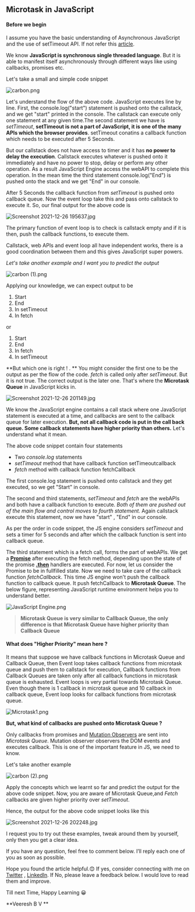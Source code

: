 ## Microtask in JavaScript

#### Before we begin
I assume you have the basic understanding of Asynchronous JavaScript and the use of setTimeout API. If not refer this [article](https://veereshbv04.hashnode.dev/understanding-asynchronous-javascript).

We know **JavaScript is synchronous single threaded language**. But it is able to manifest itself asynchronously through different ways like using callbacks, promises etc.

Let's take a small and simple code snippet

![carbon.png](https://cdn.hashnode.com/res/hashnode/image/upload/v1640528723420/QR7uqQDkg.png)

Let's understand the flow of the above code. JavaScript executes line by line. First, the console.log("start") statement is pushed onto the callstack, and we get "start" printed in the console. The callstack can execute only one statement at any given time.The second statement we have is *setTimeout*, **setTimeout is not a part of JavaScript, it is one of the many APIs which the browser provides**. setTimeout conatins a callback function which needs to be executed after 5 Seconds. 

But our callstack does not have access to timer and it has **no power to delay the execution**. Callstack executes whatever is pushed onto it immediately and have no power to stop, delay or perform any other operation. As a result JavaScript Engine access the webAPI to complete this operation. In the mean time the third statement console.log("End") is pushed onto the stack and we get "End" in our console.

After 5 Seconds the callback function from *setTimeout* is pushed onto callback queue. Now the event loop take this and pass onto callstack to execute it. So, our final output for the above code is 

![Screenshot 2021-12-26 195637.jpg](https://cdn.hashnode.com/res/hashnode/image/upload/v1640528824348/woI5QqGfW.jpeg)

The primary function of event loop is to check is callstack  empty and if it is then, push the callback functions, to execute them.

Callstack, web APIs and event loop all have independent works, there is a good coordination between them and this gives JavaScript super powers.

 *Let's take another example and I want you to predict the output*


![carbon (1).png](https://cdn.hashnode.com/res/hashnode/image/upload/v1640529256584/7F3ShY49T.png)

Applying our knowledge, we can expect output to be 

1. Start
2. End
3. In setTimeout
4. In fetch

or

1. Start
2. End
3. In fetch
4. In setTimeout

**But which one is right ! .
**
You might consider the first one to be the output as per the flow of the code. *fetch* is called only after *setTimeout*. But it is not true.
The correct output is the later one. That's where the **Microtask Queue** in JavaScript kicks in.

![Screenshot 2021-12-26 201149.jpg](https://cdn.hashnode.com/res/hashnode/image/upload/v1640529737170/4gAlG2B7v.jpeg)

We know the JavaScript engine contains a call stack where one JavaScript statement is executed at a time, and callbacks are sent to the callback queue for later execution. **But, not all callback code is put in the call back queue. Some callback statements have higher priority than others.** Let's understand what it mean.

The above code snippet contain four statements 

- Two *console.log* statements
- *setTimeout* method that have callback function setTimeoutcallback
- *fetch* method with callback function fetchCallback

The first console.log statement is pushed onto callstack and they get executed, so we get "Start" in console.

The second and third statements, *setTimeout* and *fetch* are the webAPIs and both have a callback function to execute. *Both of them are pushed out of the main flow and control moves to fourth statement.* Again callstack execute this statement, now we have "start" , "End" in our console.

As per the order in code snippet, the JS engine considers *setTimeout* and sets a timer for 5 seconds and after which the callback function is sent into callback queue.

The third statement which is a fetch call, forms the part of webAPIs. We get a [**Promise**]("https://developer.mozilla.org/en-US/docs/Web/JavaScript/Reference/Global_Objects/Promise")  after executing the fetch method, depending upon the state of the promise [**.then**]("https://developer.mozilla.org/en-US/docs/Web/JavaScript/Reference/Global_Objects/Promise/then") handlers are executed.
For now, let us consider the Promise to be in fullfilled state. Now we need to take care of the callback function *fetchCallback*. This time JS engine won't push the callback function to callback queue. It push fetchCallback to **Microtask Queue**. The below figure, representing JavaScript runtime environment helps you to understand better.

![JavaScript Engine.png](https://cdn.hashnode.com/res/hashnode/image/upload/v1640530689480/SFbOtXSxv.png)

> **Microtask Queue is very similar to Callback Queue, the only difference is that Microtask Queue have higher priority than Callback Queue** 

#### What does "Higher Priority" mean here ?

It means that suppose we have callback functions in Microtask Queue and Callback Queue, then Event loop takes callback functions  from microtask queue and push them to callstack for execution, Callback functions from Callback Queues are taken only after all callback functions in microtask queue is exhausted. 
Event loops is very partial towards Microtask Queue. Even though there is 1 callback in microtask queue and 10 callback in callback queue, Event loop looks for callback functions from microtask queue.

![Microtask1.png](https://cdn.hashnode.com/res/hashnode/image/upload/v1640531690440/_69QgGMQP.png)

**But, what kind of callbacks are pushed onto Microtask Queue ?**

Only callbacks from promises and [Mutation Observers](https://developer.mozilla.org/en-US/docs/Web/API/MutationObserver) are sent into *Microtask Queue*.
Mutation observer observers the DOM events and executes callback.
This is one of the important feature in JS, we need to know.

Let's take another example 

![carbon (2).png](https://cdn.hashnode.com/res/hashnode/image/upload/v1640529958104/Ro7KVnvTm.png)

Apply the concepts which we learnt so far and predict the output for the above code snippet.
Now, you are aware of Microtask Queue,and *Fetch* callbacks are given higher priority over *setTimeout*.

Hence, the output for the above code snippet looks like this

![Screenshot 2021-12-26 202248.jpg](https://cdn.hashnode.com/res/hashnode/image/upload/v1640530393785/ceCA4XxSWL.jpeg)

I request you to try out these examples, tweak around them by yourself, only then you get a clear idea.

If you have any question, feel free to comment below. I’ll reply each one of you as soon as possible.

Hope you found the article helpful.😊
If yes, consider connecting with me on  [Twitter](https://twitter.com/veereshbv04) , [LinkedIn](https://www.linkedin.com/in/veereshbv04/).
If  No, please leave a feedback below. I would love to read them and improve.

Till next Time, Happy Learning 😀

**Veeresh B V
**




